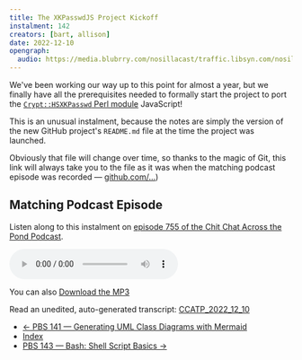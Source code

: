 ```yaml
---
title: The XKPasswdJS Project Kickoff
instalment: 142
creators: [bart, allison]
date: 2022-12-10
opengraph:
  audio: https://media.blubrry.com/nosillacast/traffic.libsyn.com/nosillacast/CCATP_2022_12_10.mp3?autoplay=0&loop=0&controls=1
---
```


We've been working our way up to this point for almost a year, but we finally have all the prerequisites needed to formally start the project to port the [`Crypt::HSXKPasswd` Perl module](https://metacpan.org/pod/Crypt::HSXKPasswd) JavaScript!

This is an unusual instalment, because the notes are simply the version of the new GitHub project's `README.md` file at the time the project was launched.

Obviously that file will change over time, so thanks to the magic of Git, this link will always take you to the file as it was when the matching podcast episode was recorded — [github.com/…](https://github.com/bartificer/xkpasswd-js/blob/0371ae8322ad3c37ffbfdcd583c9f262033275f7/README.md))

## Matching Podcast Episode

Listen along to this instalment on [episode 755 of the Chit Chat Across the Pond Podcast](https://www.podfeet.com/blog/2022/12/ccatp-755/).

<audio controls src="https://media.blubrry.com/nosillacast/traffic.libsyn.com/nosillacast/CCATP_2022_12_10.mp3?autoplay=0&loop=0&controls=1">Your browser does not support HTML 5 audio 🙁</audio>

You can also <a href="https://media.blubrry.com/nosillacast/traffic.libsyn.com/nosillacast/CCATP_2022_12_10.mp3" >Download the MP3</a>

Read an unedited, auto-generated transcript:  <a href="https://podfeet.com/transcripts/CCATP_2022_12_10.html">CCATP_2022_12_10</a>

 - [← PBS 141 — Generating UML Class Diagrams with Mermaid](pbs141)
 - [Index](index)
 - [PBS 143 — Bash: Shell Script Basics →](pbs143)